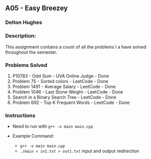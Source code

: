 ## A05 - Easy Breezey
### Delton Hughes
### Description:
This assignment contains a count of all the problems I a have solved throughout the semester. 

### Problems Solved
1. P10783 - Odd Sum - UVA Online Judge - Done
2. Problem 75 - Sorted colors - LeetCode - Done
3. Problem 1491 - Average Salary - LeetCode - Done 
4. Problem 1046 - Last Stone Weight - LeetCode - Done
5. Search in a Binary Search Tree - LeetCode - Done
6. Problem 692 - Top K Frequent Words - LeetCode - Done


### Instructions

- Need to run with `g++ -o main main.cpp`




- Example Command:
    - `g++ -o main main.cpp`
    - `./main < in1.txt > out1.txt` input and output redirection
